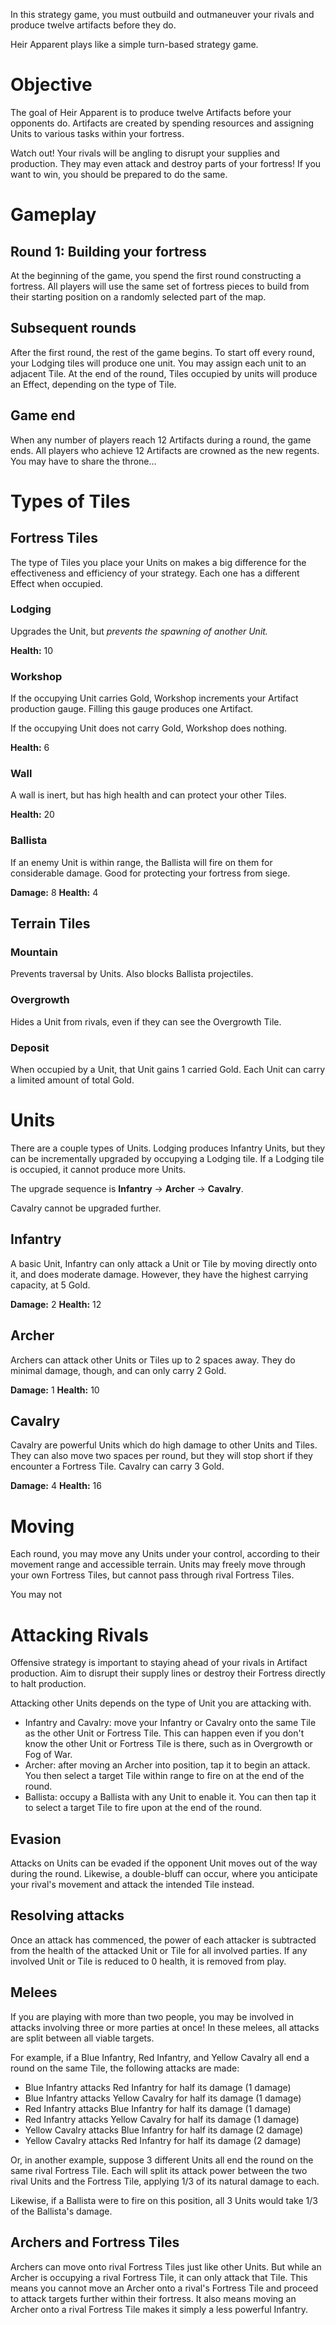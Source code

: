 In this strategy game, you must outbuild and outmaneuver your rivals and produce twelve artifacts before they do.

Heir Apparent plays like a simple turn-based strategy game.

# Objective

The goal of Heir Apparent is to produce twelve Artifacts before your opponents do. Artifacts are created by spending resources and assigning Units to various tasks within your fortress.

Watch out! Your rivals will be angling to disrupt your supplies and production. They may even attack and destroy parts of your fortress! If you want to win, you should be prepared to do the same.

# Gameplay

## Round 1: Building your fortress

At the beginning of the game, you spend the first round constructing a fortress. All players will use the same set of fortress pieces to build from their starting position on a randomly selected part of the map.

## Subsequent rounds

After the first round, the rest of the game begins. To start off every round, your Lodging tiles will produce one unit. You may assign each unit to an adjacent Tile. At the end of the round, Tiles occupied by units will produce an Effect, depending on the type of Tile.

## Game end

When any number of players reach 12 Artifacts during a round, the game ends. All players who achieve 12 Artifacts are crowned as the new regents. You may have to share the throne...

# Types of Tiles

## Fortress Tiles

The type of Tiles you place your Units on makes a big difference for the effectiveness and efficiency of your strategy. Each one has a different Effect when occupied.

### Lodging

Upgrades the Unit, but _prevents the spawning of another Unit._

**Health:** 10

### Workshop

If the occupying Unit carries Gold, Workshop increments your Artifact production gauge. Filling this gauge produces one Artifact.

If the occupying Unit does not carry Gold, Workshop does nothing.

**Health:** 6

### Wall

A wall is inert, but has high health and can protect your other Tiles.

**Health:** 20

### Ballista

If an enemy Unit is within range, the Ballista will fire on them for considerable damage. Good for protecting your fortress from siege.

**Damage:** 8
**Health:** 4

## Terrain Tiles

### Mountain

Prevents traversal by Units. Also blocks Ballista projectiles.

### Overgrowth

Hides a Unit from rivals, even if they can see the Overgrowth Tile.

### Deposit

When occupied by a Unit, that Unit gains 1 carried Gold. Each Unit can carry a limited amount of total Gold.

# Units

There are a couple types of Units. Lodging produces Infantry Units, but they can be incrementally upgraded by occupying a Lodging tile. If a Lodging tile is occupied, it cannot produce more Units.

The upgrade sequence is **Infantry** -> **Archer** -> **Cavalry**.

Cavalry cannot be upgraded further.

## Infantry

A basic Unit, Infantry can only attack a Unit or Tile by moving directly onto it, and does moderate damage. However, they have the highest carrying capacity, at 5 Gold.

**Damage:** 2
**Health:** 12

## Archer

Archers can attack other Units or Tiles up to 2 spaces away. They do minimal damage, though, and can only carry 2 Gold.

**Damage:** 1
**Health:** 10

## Cavalry

Cavalry are powerful Units which do high damage to other Units and Tiles. They can also move two spaces per round, but they will stop short if they encounter a Fortress Tile. Cavalry can carry 3 Gold.

**Damage:** 4
**Health:** 16

# Moving

Each round, you may move any Units under your control, according to their movement range and accessible terrain. Units may freely move through your own Fortress Tiles, but cannot pass through rival Fortress Tiles.

You may not

# Attacking Rivals

Offensive strategy is important to staying ahead of your rivals in Artifact production. Aim to disrupt their supply lines or destroy their Fortress directly to halt production.

Attacking other Units depends on the type of Unit you are attacking with.

- Infantry and Cavalry: move your Infantry or Cavalry onto the same Tile as the other Unit or Fortress Tile. This can happen even if you don't know the other Unit or Fortress Tile is there, such as in Overgrowth or Fog of War.
- Archer: after moving an Archer into position, tap it to begin an attack. You then select a target Tile within range to fire on at the end of the round.
- Ballista: occupy a Ballista with any Unit to enable it. You can then tap it to select a target Tile to fire upon at the end of the round.

## Evasion

Attacks on Units can be evaded if the opponent Unit moves out of the way during the round. Likewise, a double-bluff can occur, where you anticipate your rival's movement and attack the intended Tile instead.

## Resolving attacks

Once an attack has commenced, the power of each attacker is subtracted from the health of the attacked Unit or Tile for all involved parties. If any involved Unit or Tile is reduced to 0 health, it is removed from play.

## Melees

If you are playing with more than two people, you may be involved in attacks involving three or more parties at once! In these melees, all attacks are split between all viable targets.

For example, if a Blue Infantry, Red Infantry, and Yellow Cavalry all end a round on the same Tile, the following attacks are made:

- Blue Infantry attacks Red Infantry for half its damage (1 damage)
- Blue Infantry attacks Yellow Cavalry for half its damage (1 damage)
- Red Infantry attacks Blue Infantry for half its damage (1 damage)
- Red Infantry attacks Yellow Cavalry for half its damage (1 damage)
- Yellow Cavalry attacks Blue Infantry for half its damage (2 damage)
- Yellow Cavalry attacks Red Infantry for half its damage (2 damage)

Or, in another example, suppose 3 different Units all end the round on the same rival Fortress Tile. Each will split its attack power between the two rival Units and the Fortress Tile, applying 1/3 of its natural damage to each.

Likewise, if a Ballista were to fire on this position, all 3 Units would take 1/3 of the Ballista's damage.

## Archers and Fortress Tiles

Archers can move onto rival Fortress Tiles just like other Units. But while an Archer is occupying a rival Fortress Tile, it can only attack that Tile. This means you cannot move an Archer onto a rival's Fortress Tile and proceed to attack targets further within their fortress. It also means moving an Archer onto a rival Fortress Tile makes it simply a less powerful Infantry.
